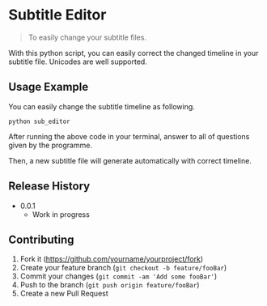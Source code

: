 # Subtitle Editor

> To easily change your subtitle files.

With this python script, you can easily correct the changed timeline in your subtitle file. Unicodes are well supported.

## Usage Example

You can easily change the subtitle timeline as following.

    python sub_editor

After running the above code in your terminal, answer to all of questions given by the programme.

Then, a new subtitle file will generate automatically with correct timeline.

## Release History

- 0.0.1
  - Work in progress

## Contributing

1. Fork it (<https://github.com/yourname/yourproject/fork>)
2. Create your feature branch (`git checkout -b feature/fooBar`)
3. Commit your changes (`git commit -am 'Add some fooBar'`)
4. Push to the branch (`git push origin feature/fooBar`)
5. Create a new Pull Request
